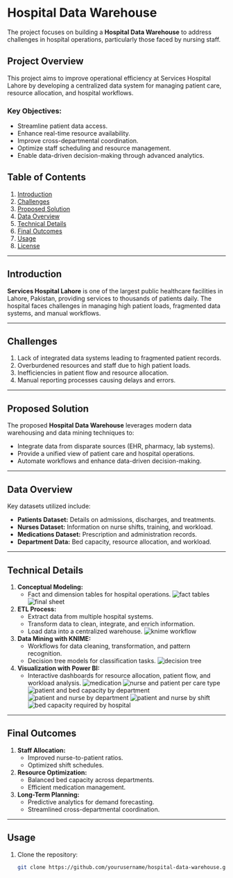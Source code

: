 # Hospital Data Warehouse

The project focuses on building a **Hospital Data Warehouse** to address challenges in hospital operations, particularly those faced by nursing staff.

## Project Overview

This project aims to improve operational efficiency at Services Hospital Lahore by developing a centralized data system for managing patient care, resource allocation, and hospital workflows.

### Key Objectives:
- Streamline patient data access.
- Enhance real-time resource availability.
- Improve cross-departmental coordination.
- Optimize staff scheduling and resource management.
- Enable data-driven decision-making through advanced analytics.

## Table of Contents
1. [Introduction](#introduction)
2. [Challenges](#challenges)
3. [Proposed Solution](#proposed-solution)
4. [Data Overview](#data-overview)
5. [Technical Details](#technical-details)
6. [Final Outcomes](#final-outcomes)
7. [Usage](#usage)
8. [License](#license)

---

## Introduction

**Services Hospital Lahore** is one of the largest public healthcare facilities in Lahore, Pakistan, providing services to thousands of patients daily. The hospital faces challenges in managing high patient loads, fragmented data systems, and manual workflows.

---

## Challenges

1. Lack of integrated data systems leading to fragmented patient records.
2. Overburdened resources and staff due to high patient loads.
3. Inefficiencies in patient flow and resource allocation.
4. Manual reporting processes causing delays and errors.

---

## Proposed Solution

The proposed **Hospital Data Warehouse** leverages modern data warehousing and data mining techniques to:
- Integrate data from disparate sources (EHR, pharmacy, lab systems).
- Provide a unified view of patient care and hospital operations.
- Automate workflows and enhance data-driven decision-making.

---

## Data Overview

Key datasets utilized include:
- **Patients Dataset:** Details on admissions, discharges, and treatments.
- **Nurses Dataset:** Information on nurse shifts, training, and workload.
- **Medications Dataset:** Prescription and administration records.
- **Department Data:** Bed capacity, resource allocation, and workload.

---

## Technical Details

1. **Conceptual Modeling:**
   - Fact and dimension tables for hospital operations.
![fact tables](https://github.com/user-attachments/assets/a0be113f-9342-4243-bfeb-8b48af50356e)
![final sheet](https://github.com/user-attachments/assets/9056eb92-7a4f-4887-a4d4-f6d8156fa45f)
2. **ETL Process:**
   - Extract data from multiple hospital systems.
   - Transform data to clean, integrate, and enrich information.
   - Load data into a centralized warehouse.
![knime workflow](https://github.com/user-attachments/assets/c073490e-ad38-454e-88fe-a65582bacb45)
3. **Data Mining with KNIME:**
   - Workflows for data cleaning, transformation, and pattern recognition.
   - Decision tree models for classification tasks.
![decision tree](https://github.com/user-attachments/assets/874bb198-fb4e-4d0a-bcb3-fdae70056746)
4. **Visualization with Power BI:**
   - Interactive dashboards for resource allocation, patient flow, and workload analysis.
![medication](https://github.com/user-attachments/assets/2b8119c5-e6c0-4932-a6d9-00f553b415d6)
![nurse and patient per care type](https://github.com/user-attachments/assets/dc36467d-28b9-4bfb-8802-6630a4abe073)
![patient and bed capacity by department](https://github.com/user-attachments/assets/e04f85e9-5f59-4937-84f3-8a46d430bb40)
![patient and nurse by department](https://github.com/user-attachments/assets/c375cd10-9a07-49b9-8b51-de4f06a206e1)
![patient and nurse by shift](https://github.com/user-attachments/assets/5e03adda-bf8c-41fc-97bd-258931e5f62b)
![bed capacity required by hospital](https://github.com/user-attachments/assets/359719eb-371f-492b-8fb2-bc6d4f4a43a6)

---

## Final Outcomes

1. **Staff Allocation:**
   - Improved nurse-to-patient ratios.
   - Optimized shift schedules.
2. **Resource Optimization:**
   - Balanced bed capacity across departments.
   - Efficient medication management.
3. **Long-Term Planning:**
   - Predictive analytics for demand forecasting.
   - Streamlined cross-departmental coordination.

---

## Usage

1. Clone the repository:
   ```bash
   git clone https://github.com/yourusername/hospital-data-warehouse.git

